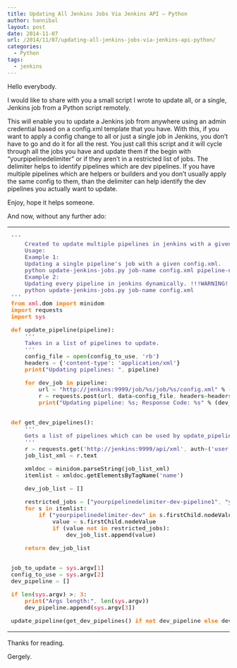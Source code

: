 ```yaml
---
title: Updating All Jenkins Jobs Via Jenkins API – Python
author: hannibal
layout: post
date: 2014-11-07
url: /2014/11/07/updating-all-jenkins-jobs-via-jenkins-api-python/
categories:
  - Python
tags:
  - jenkins
---
```

Hello everybody.

I would like to share with you a small script I wrote to update all, or a single, Jenkins job from a Python script remotely.

<!--more-->

This will enable you to update a Jenkins job from anywhere using an admin credential based on a config.xml template that you have. With this, if you want to apply a config change to all or just a single job in Jenkins, you don&#8217;t have to go and do it for all the rest. You just call this script and it will cycle through all the jobs you have and update them if the begin with &#8220;yourpipelinedelimiter&#8221; or if they aren&#8217;t in a restricted list of jobs. The delimiter helps to identify pipelines which are dev pipelines. If you have multiple pipelines which are helpers or builders and you don&#8217;t usually apply the same config to them, than the delimiter can help identify the dev pipelines you actually want to update.

Enjoy, hope it helps someone.

And now, without any further ado:

<div class="wp_syntax">
  <table>
    <tr>
      <td class="code">
        <pre class="python" style="font-family:monospace;"><span style="color: #483d8b;">'''
	Created to update multiple pipelines in jenkins with a given configuration and job list.
	Usage: 
	Example 1:
	Updating a single pipeline's job with a given config.xml.
	python update-jenkins-jobs.py job-name config.xml pipeline-name
	Example 2:
	Updating every pipeline in jenkins dynamically. !!!WARNING!!! This updates every job EXCEPT of the ones specified in restricted_jobs.
	python update-jenkins-jobs.py job-name config.xml
'''</span>
<span style="color: #ff7700;font-weight:bold;">from</span> <span style="color: #dc143c;">xml</span>.<span style="color: black;">dom</span> <span style="color: #ff7700;font-weight:bold;">import</span> minidom
<span style="color: #ff7700;font-weight:bold;">import</span> requests
<span style="color: #ff7700;font-weight:bold;">import</span> <span style="color: #dc143c;">sys</span>
&nbsp;
<span style="color: #ff7700;font-weight:bold;">def</span> update_pipeline<span style="color: black;">&#40;</span>pipeline<span style="color: black;">&#41;</span>:
	<span style="color: #483d8b;">'''
	Takes in a list of pipelines to update.
	'''</span>
	config_file <span style="color: #66cc66;">=</span> <span style="color: #008000;">open</span><span style="color: black;">&#40;</span>config_to_use<span style="color: #66cc66;">,</span> <span style="color: #483d8b;">'rb'</span><span style="color: black;">&#41;</span>
	headers <span style="color: #66cc66;">=</span> <span style="color: black;">&#123;</span><span style="color: #483d8b;">'content-type'</span>: <span style="color: #483d8b;">'application/xml'</span><span style="color: black;">&#125;</span>
	<span style="color: #ff7700;font-weight:bold;">print</span><span style="color: black;">&#40;</span><span style="color: #483d8b;">"Updating pipelines: "</span><span style="color: #66cc66;">,</span> pipeline<span style="color: black;">&#41;</span>
&nbsp;
	<span style="color: #ff7700;font-weight:bold;">for</span> dev_job <span style="color: #ff7700;font-weight:bold;">in</span> pipeline:
		url <span style="color: #66cc66;">=</span> <span style="color: #483d8b;">"http://jenkins:9999/job/%s/job/%s/config.xml"</span> % <span style="color: black;">&#40;</span>dev_job<span style="color: #66cc66;">,</span> job_to_update<span style="color: black;">&#41;</span>
		r <span style="color: #66cc66;">=</span> requests.<span style="color: black;">post</span><span style="color: black;">&#40;</span>url<span style="color: #66cc66;">,</span> data<span style="color: #66cc66;">=</span>config_file<span style="color: #66cc66;">,</span> headers<span style="color: #66cc66;">=</span>headers<span style="color: #66cc66;">,</span> auth<span style="color: #66cc66;">=</span><span style="color: black;">&#40;</span><span style="color: #483d8b;">'user'</span><span style="color: #66cc66;">,</span> <span style="color: #483d8b;">'password'</span><span style="color: black;">&#41;</span><span style="color: black;">&#41;</span>
		<span style="color: #ff7700;font-weight:bold;">print</span><span style="color: black;">&#40;</span><span style="color: #483d8b;">"Updating pipeline: %s; Response Code: %s"</span> % <span style="color: black;">&#40;</span>dev_job<span style="color: #66cc66;">,</span> r<span style="color: black;">&#41;</span><span style="color: black;">&#41;</span>
&nbsp;
&nbsp;
<span style="color: #ff7700;font-weight:bold;">def</span> get_dev_pipelines<span style="color: black;">&#40;</span><span style="color: black;">&#41;</span>:
	<span style="color: #483d8b;">'''
	Gets a list of pipelines which can be used by update_pipeline.
	'''</span>
	r <span style="color: #66cc66;">=</span> requests.<span style="color: black;">get</span><span style="color: black;">&#40;</span><span style="color: #483d8b;">'http://jenkins:9999/api/xml'</span><span style="color: #66cc66;">,</span> auth<span style="color: #66cc66;">=</span><span style="color: black;">&#40;</span><span style="color: #483d8b;">'user'</span><span style="color: #66cc66;">,</span> <span style="color: #483d8b;">'password'</span><span style="color: black;">&#41;</span><span style="color: #66cc66;">,</span> stream<span style="color: #66cc66;">=</span><span style="color: #008000;">True</span><span style="color: black;">&#41;</span>
	job_list_xml <span style="color: #66cc66;">=</span> r.<span style="color: black;">text</span>
&nbsp;
	xmldoc <span style="color: #66cc66;">=</span> minidom.<span style="color: black;">parseString</span><span style="color: black;">&#40;</span>job_list_xml<span style="color: black;">&#41;</span>
	itemlist <span style="color: #66cc66;">=</span> xmldoc.<span style="color: black;">getElementsByTagName</span><span style="color: black;">&#40;</span><span style="color: #483d8b;">'name'</span><span style="color: black;">&#41;</span> 
&nbsp;
	dev_job_list <span style="color: #66cc66;">=</span> <span style="color: black;">&#91;</span><span style="color: black;">&#93;</span>
&nbsp;
	restricted_jobs <span style="color: #66cc66;">=</span> <span style="color: black;">&#91;</span><span style="color: #483d8b;">"yourpipelinedelimiter-dev-pipeline1"</span><span style="color: #66cc66;">,</span> <span style="color: #483d8b;">"yourpipelinedelimiter-dev-pipeline2"</span><span style="color: #66cc66;">,</span> <span style="color: #483d8b;">"yourpipelinedelimiter-dev-pipeline3"</span><span style="color: black;">&#93;</span>
	<span style="color: #ff7700;font-weight:bold;">for</span> s <span style="color: #ff7700;font-weight:bold;">in</span> itemlist:
	    <span style="color: #ff7700;font-weight:bold;">if</span> <span style="color: black;">&#40;</span><span style="color: #483d8b;">"yourpipelinedelimiter-dev"</span> <span style="color: #ff7700;font-weight:bold;">in</span> s.<span style="color: black;">firstChild</span>.<span style="color: black;">nodeValue</span><span style="color: black;">&#41;</span> :
	    	value <span style="color: #66cc66;">=</span> s.<span style="color: black;">firstChild</span>.<span style="color: black;">nodeValue</span>
	    	<span style="color: #ff7700;font-weight:bold;">if</span> <span style="color: black;">&#40;</span>value <span style="color: #ff7700;font-weight:bold;">not</span> <span style="color: #ff7700;font-weight:bold;">in</span> restricted_jobs<span style="color: black;">&#41;</span>:
	    		dev_job_list.<span style="color: black;">append</span><span style="color: black;">&#40;</span>value<span style="color: black;">&#41;</span>
&nbsp;
	<span style="color: #ff7700;font-weight:bold;">return</span> dev_job_list
&nbsp;
&nbsp;
job_to_update <span style="color: #66cc66;">=</span> <span style="color: #dc143c;">sys</span>.<span style="color: black;">argv</span><span style="color: black;">&#91;</span><span style="color: #ff4500;">1</span><span style="color: black;">&#93;</span>
config_to_use <span style="color: #66cc66;">=</span> <span style="color: #dc143c;">sys</span>.<span style="color: black;">argv</span><span style="color: black;">&#91;</span><span style="color: #ff4500;">2</span><span style="color: black;">&#93;</span>
dev_pipeline <span style="color: #66cc66;">=</span> <span style="color: black;">&#91;</span><span style="color: black;">&#93;</span>
&nbsp;
<span style="color: #ff7700;font-weight:bold;">if</span> <span style="color: #008000;">len</span><span style="color: black;">&#40;</span><span style="color: #dc143c;">sys</span>.<span style="color: black;">argv</span><span style="color: black;">&#41;</span> &gt<span style="color: #66cc66;">;</span> <span style="color: #ff4500;">3</span>:
	<span style="color: #ff7700;font-weight:bold;">print</span><span style="color: black;">&#40;</span><span style="color: #483d8b;">"Args length:"</span><span style="color: #66cc66;">,</span> <span style="color: #008000;">len</span><span style="color: black;">&#40;</span><span style="color: #dc143c;">sys</span>.<span style="color: black;">argv</span><span style="color: black;">&#41;</span><span style="color: black;">&#41;</span>
	dev_pipeline.<span style="color: black;">append</span><span style="color: black;">&#40;</span><span style="color: #dc143c;">sys</span>.<span style="color: black;">argv</span><span style="color: black;">&#91;</span><span style="color: #ff4500;">3</span><span style="color: black;">&#93;</span><span style="color: black;">&#41;</span>
&nbsp;
update_pipeline<span style="color: black;">&#40;</span>get_dev_pipelines<span style="color: black;">&#40;</span><span style="color: black;">&#41;</span> <span style="color: #ff7700;font-weight:bold;">if</span> <span style="color: #ff7700;font-weight:bold;">not</span> dev_pipeline <span style="color: #ff7700;font-weight:bold;">else</span> dev_pipeline<span style="color: black;">&#41;</span></pre>
      </td>
    </tr>
  </table>
</div>

Thanks for reading.
  
Gergely.